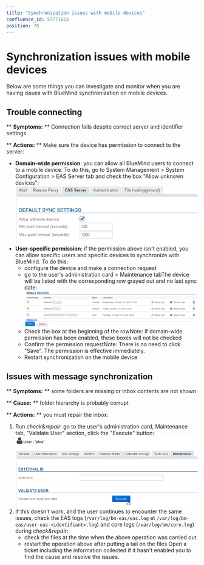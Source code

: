 ```yaml
---
title: "Synchronization issues with mobile devices"
confluence_id: 57771853
position: 78
---
```

# Synchronization issues with mobile devices


Below are some things you can investigate and monitor when you are having issues with BlueMind synchronization on mobile devices.

## Trouble connecting

** **Symptoms:** ** Connection fails despite correct server and identifier settings

** **Actions:** ** Make sure the device has permission to connect to the server:

- **Domain-wide permission**: you can allow all BlueMind users to connect to a mobile device. To do this, go to System Management > System Configuration > EAS Server tab and check the box "Allow unknown devices": ![](../../attachments/57771321/66096478.png)
- **User-specific permission**: if the permission above isn't enabled, you can allow specific users and specific devices to synchronize with BlueMind. To do this:
    - configure the device and make a connection request
    - go to the user's administration card > Maintenance tabThe device will be listed with the corresponding row grayed out and no last sync date: ![](../../attachments/57771853/57771857.png)
    - Check the box at the beginning of the rowNote: if domain-wide permission has been enabled, these boxes will not be checked
    - Confirm the permission requestNote: There is no need to click "Save". The permission is effective immediately.
    - Restart synchronization on the mobile device


## Issues with message synchronization

** **Symptoms:** ** some folders are missing or inbox contents are not shown

** **Cause:** ** folder hierarchy is probably corrupt

** **Actions:** ** you must repair the inbox:

1. Run *check&repair*: go to the user's administration card, Maintenance tab, "Validate User" section, click the "Execute" button: ![](../../attachments/57771853/57771855.png)
2. If this doesn't work, and the user continues to encounter the same issues, check the EAS logs (`/var/log/bm-eas/eas.log` et `/var/log/bm-eas/user-eas-<identifiant>.log`) and core logs (`/var/log/bm/core.log`) during *check&repair*:
    - check the files at the time when the above operation was carried out
    - restart the operation above after putting a tail on the files
Open a ticket including the information collected if it hasn't enabled you to find the cause and resolve the issues.

